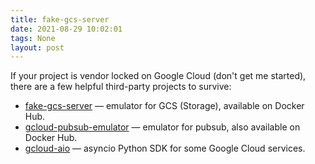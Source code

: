 ```yaml
---
title: fake-gcs-server
date: 2021-08-29 10:02:01
tags: None
layout: post
---
```


If your project is vendor locked on Google Cloud (don't get me started), there are a few helpful third-party projects to survive:

+ [fake-gcs-server](https://github.com/fsouza/fake-gcs-server) — emulator for GCS (Storage), available on Docker Hub.
+ [gcloud-pubsub-emulator](https://github.com/marcelcorso/gcloud-pubsub-emulator) — emulator for pubsub, also available on Docker Hub.
+ [gcloud-aio](https://github.com/talkiq/gcloud-aio) — asyncio Python SDK for some Google Cloud services.
